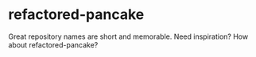 # refactored-pancake
Great repository names are short and memorable. Need inspiration? How about refactored-pancake?
